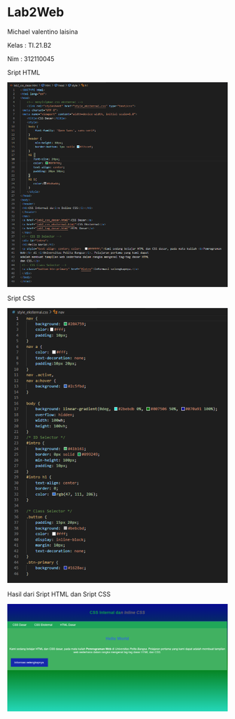 # Lab2Web
<P>Michael valentino laisina </p>
<p>Kelas : TI.21.B2</P>
<p>Nim : 312110045 </p>

<p>Sript HTML</p>

![1](img/ss2.png)

<p>Sript CSS</p>

![2](img/css1.png)

<p>Hasil dari Sript HTML dan Sript CSS</p>

![3](img/hasil2.png)

